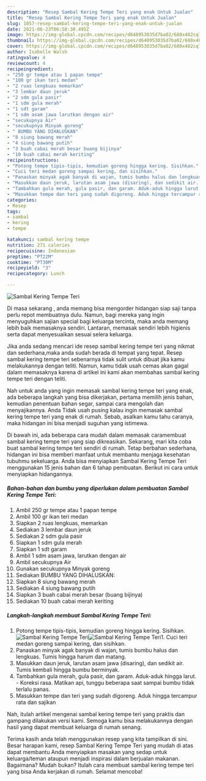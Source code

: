 ```yaml
---
description: "Resep Sambal Kering Tempe Teri yang enak Untuk Jualan"
title: "Resep Sambal Kering Tempe Teri yang enak Untuk Jualan"
slug: 1057-resep-sambal-kering-tempe-teri-yang-enak-untuk-jualan
date: 2021-06-23T06:58:30.495Z
image: https://img-global.cpcdn.com/recipes/d648953035d7ba02/680x482cq70/sambal-kering-tempe-teri-foto-resep-utama.jpg
thumbnail: https://img-global.cpcdn.com/recipes/d648953035d7ba02/680x482cq70/sambal-kering-tempe-teri-foto-resep-utama.jpg
cover: https://img-global.cpcdn.com/recipes/d648953035d7ba02/680x482cq70/sambal-kering-tempe-teri-foto-resep-utama.jpg
author: Isabelle Walsh
ratingvalue: 4
reviewcount: 4
recipeingredient:
- "250 gr tempe atau 1 papan tempe"
- "100 gr ikan teri medan"
- "2 ruas lengkuas memarkan"
- "3 lembar daun jeruk"
- "2 sdm gula pasir"
- "1 sdm gula merah"
- "1 sdt garam"
- "1 sdm asam jawa larutkan dengan air"
- "secukupnya Air"
- "secukupnya Minyak goreng"
- " BUMBU YANG DIHALUSKAN"
- "8 siung bawang merah"
- "4 siung bawang putih"
- "3 buah cabai merah besar buang bijinya"
- "10 buah cabai merah keriting"
recipeinstructions:
- "Potong tempe tipis-tipis, kemudian goreng hingga kering. Sisihkan."
- "Cuci teri medan goreng sampai kering, dan sisihkan."
- "Panaskan minyak agak banyak di wajan, tumis bumbu halus dan lengkuas. Tumis hingga harum dan matang."
- "Masukkan daun jeruk, larutan asam jawa (disaring), dan sedikit air. Tumis kembali hingga bumbu berminyak."
- "Tambahkan gula merah, gula pasir, dan garam. Aduk-aduk hingga larut. Koreksi rasa. Matikan api, tunggu beberapa saat sampai bumbu tidak terlalu panas."
- "Masukkan tempe dan teri yang sudah digoreng. Aduk hingga tercampur rata dan sajikan"
categories:
- Resep
tags:
- sambal
- kering
- tempe

katakunci: sambal kering tempe 
nutrition: 271 calories
recipecuisine: Indonesian
preptime: "PT22M"
cooktime: "PT30M"
recipeyield: "3"
recipecategory: Lunch

---
```



![Sambal Kering Tempe Teri](https://img-global.cpcdn.com/recipes/d648953035d7ba02/680x482cq70/sambal-kering-tempe-teri-foto-resep-utama.jpg)

Di masa  sekarang , anda memang bisa mengorder hidangan siap saji tanpa perlu repot membuatnya dulu. Namun, bagi mereka yang ingin menyuguhkan sajian special bagi keluarga tercinta, maka anda memang lebih baik memasaknya sendiri. Lantaran, memasak sendiri lebih higienis serta dapat menyesuaikan sesuai selera keluarga.

Jika anda sedang mencari ide resep sambal kering tempe teri yang nikmat dan sederhana,maka anda sudah berada di tempat yang tepat. Resep sambal kering tempe teri  sebenarnya tidak sulit untuk dibuat jika kamu melakukannya dengan teliti. Namun, kamu tidak usah cemas akan gagal dalam memasaknya 
karena di artikel ini kami akan membahas sambal kering tempe teri dengan teliti.  



Nah untuk anda yang ingin memasak sambal kering tempe teri yang enak, ada beberapa langkah yang bisa dikerjakan, pertama memilih jenis bahan, kemudian penentuan bahan segar, sampai cara mengolah dan menyajikannya. Anda Tidak usah pusing kalau ingin memasak sambal kering tempe teri yang enak di rumah. Sebab, asalkan kamu  tahu caranya, maka hidangan ini bisa menjadi suguhan yang istimewa.

Di bawah ini, ada beberapa cara mudah dalam memasak caramembuat sambal kering tempe teri yang siap dikreasikan. Sekarang, mari kita coba buat sambal kering tempe teri sendiri di rumah. Tetap berbahan sederhana, hidangan ini bisa memberi manfaat untuk membantu menjaga kesehatan tubuhmu sekeluarga. Anda bisa menyiapkan Sambal Kering Tempe Teri menggunakan 15 jenis bahan dan 6 tahap pembuatan. Berikut ini cara untuk menyiapkan hidangannya.

<!--inarticleads1-->

##### Bahan-bahan dan bumbu yang diperlukan dalam pembuatan Sambal Kering Tempe Teri:

1. Ambil 250 gr tempe atau 1 papan tempe
1. Ambil 100 gr ikan teri medan
1. Siapkan 2 ruas lengkuas, memarkan
1. Sediakan 3 lembar daun jeruk
1. Sediakan 2 sdm gula pasir
1. Siapkan 1 sdm gula merah
1. Siapkan 1 sdt garam
1. Ambil 1 sdm asam jawa, larutkan dengan air
1. Ambil secukupnya Air
1. Gunakan secukupnya Minyak goreng
1. Sediakan  BUMBU YANG DIHALUSKAN:
1. Siapkan 8 siung bawang merah
1. Sediakan 4 siung bawang putih
1. Siapkan 3 buah cabai merah besar (buang bijinya)
1. Sediakan 10 buah cabai merah keriting




<!--inarticleads2-->

##### Langkah-langkah membuat Sambal Kering Tempe Teri:

1. Potong tempe tipis-tipis, kemudian goreng hingga kering. Sisihkan.
<img src="https://img-global.cpcdn.com/steps/653f4b21720def5b/160x128cq70/sambal-kering-tempe-teri-langkah-memasak-1-foto.jpg" alt="Sambal Kering Tempe Teri"><img src="https://img-global.cpcdn.com/steps/60b75632877ac198/160x128cq70/sambal-kering-tempe-teri-langkah-memasak-1-foto.jpg" alt="Sambal Kering Tempe Teri">1. Cuci teri medan goreng sampai kering, dan sisihkan.
1. Panaskan minyak agak banyak di wajan, tumis bumbu halus dan lengkuas. Tumis hingga harum dan matang.
1. Masukkan daun jeruk, larutan asam jawa (disaring), dan sedikit air. Tumis kembali hingga bumbu berminyak.
1. Tambahkan gula merah, gula pasir, dan garam. Aduk-aduk hingga larut. - Koreksi rasa. Matikan api, tunggu beberapa saat sampai bumbu tidak terlalu panas.
1. Masukkan tempe dan teri yang sudah digoreng. Aduk hingga tercampur rata dan sajikan




Nah, itulah artikel mengenai  sambal kering tempe teri  yang praktis dan gampang dilakukan versi kami. Semoga kamu bisa melakukannya dengan hasil yang dapat membuat keluarga di rumah senang. 

Terima kasih anda telah menggunakan resep yang kita tampilkan di sini. Besar harapan kami, resep  Sambal Kering Tempe Teri yang mudah di atas dapat membantu Anda menyiapkan masakan yang sedap untuk keluarga/teman ataupun menjadi inspirasi dalam berjualan makanan. Bagaimana? Mudah bukan? Itulah cara membuat sambal kering tempe teri yang bisa Anda kerjakan di rumah. Selamat mencoba!


